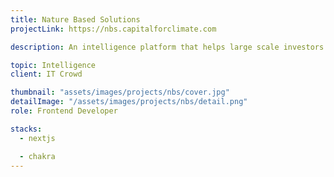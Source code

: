 ```yaml
---
title: Nature Based Solutions
projectLink: https://nbs.capitalforclimate.com

description: An intelligence platform that helps large scale investors accelerate capital allocation to climate solutions.

topic: Intelligence
client: IT Crowd

thumbnail: "assets/images/projects/nbs/cover.jpg"
detailImage: "/assets/images/projects/nbs/detail.png"
role: Frontend Developer

stacks:
  - nextjs

  - chakra
---
```

